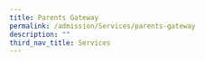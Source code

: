 ```yaml
---
title: Parents Gateway
permalink: /admission/Services/parents-gateway
description: ""
third_nav_title: Services
---
```

